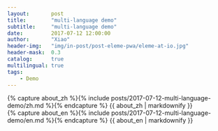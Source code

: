 ```yaml
---
layout:       post
title:        "multi-language demo"
subtitle:     "multi-language demo"
date:         2017-07-12 12:00:00
author:       "Xiao"
header-img:   "img/in-post/post-eleme-pwa/eleme-at-io.jpg"
header-mask:  0.3
catalog:      true
multilingual: true
tags:
    - Demo
---
```


<!-- Chinese Version -->
<div class="zh post-container">
    {% capture about_zh %}{% include posts/2017-07-12-multi-language-demo/zh.md %}{% endcapture %}
    {{ about_zh | markdownify }}
</div>

<!-- English Version -->
<div class="en post-container">
    {% capture about_en %}{% include posts/2017-07-12-multi-language-demo/en.md %}{% endcapture %}
    {{ about_en | markdownify }}
</div>
